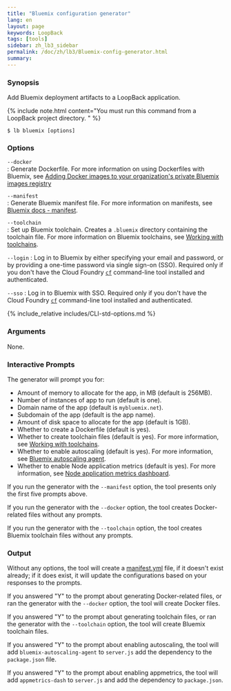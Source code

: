 ```yaml
---
title: "Bluemix configuration generator"
lang: en
layout: page
keywords: LoopBack
tags: [tools]
sidebar: zh_lb3_sidebar
permalink: /doc/zh/lb3/Bluemix-config-generator.html
summary:
---
```


### Synopsis

Add Bluemix deployment artifacts to a LoopBack application.

{% include note.html content="You must run this command from a LoopBack project directory.
" %}

```
$ lb bluemix [options]
```

### Options

`--docker`        
: Generate Dockerfile.  For more information on using Dockerfiles with Bluemix, see
[Adding Docker images to your organization's private Bluemix images registry](https://console.ng.bluemix.net/docs/containers/container_images_adding_ov.html)

`--manifest`      
: Generate Bluemix manifest file.  For more information on manifests, see [Bluemix docs - manifest](https://console.ng.bluemix.net/docs/manageapps/depapps.html#appmanifest).

`--toolchain`     
: Set up Bluemix toolchain. Creates a `.bluemix` directory containing the toolchain file.
For more information on Bluemix toolchains, see [Working with toolchains](https://console.ng.bluemix.net/docs/services/ContinuousDelivery/toolchains_working.html).

`--login`
: Log in to Bluemix by either specifying your email and password, or by providing a one-time password via single sign-on (SSO). Required only if you don't have the Cloud Foundry  [`cf`](https://docs.cloudfoundry.org/cf-cli/) command-line tool installed and authenticated.

`--sso`
: Log in to Bluemix with SSO. Required only if you don't have the Cloud Foundry  [`cf`](https://docs.cloudfoundry.org/cf-cli/) command-line tool installed and authenticated.

{% include_relative includes/CLI-std-options.md %}

### Arguments

None.

### Interactive Prompts

The generator will prompt you for:

- Amount of memory to allocate for the app, in MB (default is 256MB).
- Number of instances of app to run (default is one).
- Domain name of the app (default is `mybluemix.net`).
- Subdomain of the app (default is the app name).
- Amount of disk space to allocate for the app (default is 1GB).
- Whether to create a Dockerfile (default is yes).
- Whether to create toolchain files (default is yes). For more information, see [Working with toolchains](https://console.ng.bluemix.net/docs/services/ContinuousDelivery/toolchains_working.html).
- Whether to enable autoscaling (default is yes).  For more information, see [Bluemix autoscaling agent](https://www.npmjs.com/package/bluemix-autoscaling-agent).
- Whether to enable Node application metrics (default is yes). For more information, see [Node application metrics dashboard](https://www.npmjs.com/package/appmetrics-dash).

If you run the generator with the `--manifest` option, the tool presents only the first five prompts above.

If you run the generator with the `--docker` option, the tool creates Docker-related files without any prompts.

If you run the generator with the `--toolchain` option, the tool creates Bluemix toolchain files without any prompts.

### Output

Without any options, the tool will create a [manifest.yml](https://docs.cloudfoundry.org/devguide/deploy-apps/manifest.html) file, if it doesn't exist already; if it does exist, it will update the configurations based on your responses to the prompts.

If you answered "Y" to the prompt about generating Docker-related files, or ran the generator with the `--docker` option, the tool will create Docker files.

If you answered "Y" to the prompt about generating toolchain files, or ran the generator with the `--toolchain` option, the tool will create Bluemix toolchain files.

If you answered "Y" to the prompt about enabling autoscaling, the tool will add `bluemix-autoscaling-agent` to `server.js`  add the dependency to the `package.json` file.

If you answered "Y" to the prompt about enabling appmetrics, the tool will add  `appmetrics-dash` to `server.js` and add the dependency to `package.json`.

